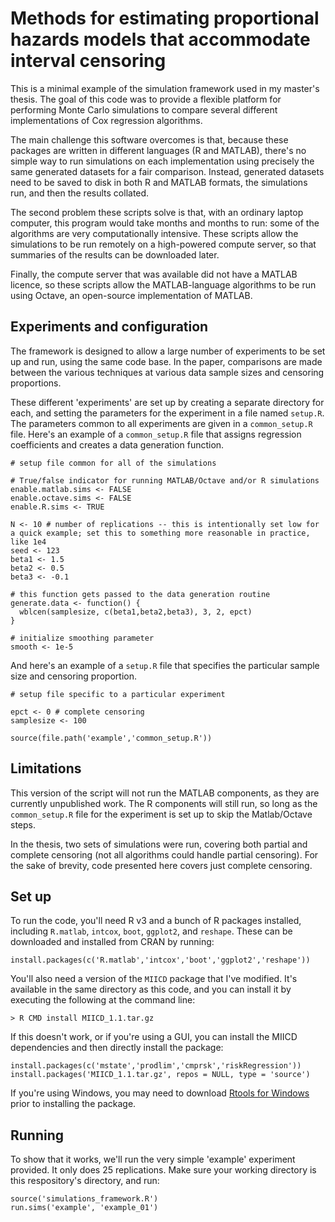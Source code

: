 Methods for estimating proportional hazards models that accommodate interval censoring
======================================================================================

This is a minimal example of the simulation framework used in my
master's thesis. The goal of this code was to provide a flexible
platform for performing Monte Carlo simulations to compare several
different implementations of Cox regression algorithms.

The main challenge this software overcomes is that, because these
packages are written in different languages (R and MATLAB), there's no
simple way to run simulations on each implementation using precisely the
same generated datasets for a fair comparison. Instead, generated
datasets need to be saved to disk in both R and MATLAB formats, the
simulations run, and then the results collated.

The second problem these scripts solve is that, with an ordinary laptop
computer, this program would take months and months to run: some of the
algorithms are very computationally intensive. These scripts allow the
simulations to be run remotely on a high-powered compute server, so that
summaries of the results can be downloaded later.

Finally, the compute server that was available did not have a MATLAB
licence, so these scripts allow the MATLAB-language algorithms to be run
using Octave, an open-source implementation of MATLAB.

Experiments and configuration
-----------------------------

The framework is designed to allow a large number of experiments to be
set up and run, using the same code base. In the paper, comparisons are
made between the various techniques at various data sample sizes and
censoring proportions.

These different 'experiments' are set up by creating a separate
directory for each, and setting the parameters for the experiment in a
file named `setup.R`. The parameters common to all experiments are given
in a `common_setup.R` file. Here's an example of a `common_setup.R` file
that assigns regression coefficients and creates a data generation
function.

    # setup file common for all of the simulations

    # True/false indicator for running MATLAB/Octave and/or R simulations
    enable.matlab.sims <- FALSE
    enable.octave.sims <- FALSE
    enable.R.sims <- TRUE

    N <- 10 # number of replications -- this is intentionally set low for a quick example; set this to something more reasonable in practice, like 1e4
    seed <- 123
    beta1 <- 1.5
    beta2 <- 0.5
    beta3 <- -0.1

    # this function gets passed to the data generation routine
    generate.data <- function() {
      wblcen(samplesize, c(beta1,beta2,beta3), 3, 2, epct)
    }

    # initialize smoothing parameter
    smooth <- 1e-5

And here's an example of a `setup.R` file that specifies the particular
sample size and censoring proportion.

    # setup file specific to a particular experiment

    epct <- 0 # complete censoring
    samplesize <- 100

    source(file.path('example','common_setup.R'))

Limitations
-----------

This version of the script will not run the MATLAB components, as they
are currently unpublished work. The R components will still run, so long
as the `common_setup.R` file for the experiment is set up to skip the
Matlab/Octave steps.

In the thesis, two sets of simulations were run, covering both partial
and complete censoring (not all algorithms could handle partial
censoring). For the sake of brevity, code presented here covers just
complete censoring.

Set up
------

To run the code, you'll need R v3 and a bunch of R packages installed,
including `R.matlab`, `intcox`, `boot`, `ggplot2`, and `reshape`. These
can be downloaded and installed from CRAN by running:

    install.packages(c('R.matlab','intcox','boot','ggplot2','reshape'))

You'll also need a version of the `MIICD` package that I've modified.
It's available in the same directory as this code, and you can install
it by executing the following at the command line:

    > R CMD install MIICD_1.1.tar.gz

If this doesn't work, or if you're using a GUI, you can install the
MIICD dependencies and then directly install the package:

    install.packages(c('mstate','prodlim','cmprsk','riskRegression'))
    install.packages('MIICD_1.1.tar.gz', repos = NULL, type = 'source')

If you're using Windows, you may need to download [Rtools for
Windows](http://cran.r-project.org/bin/windows/Rtools/) prior to
installing the package.

Running
-------

To show that it works, we'll run the very simple 'example' experiment
provided. It only does 25 replications. Make sure your working directory
is this respository's directory, and run:

    source('simulations_framework.R')
    run.sims('example', 'example_01')
